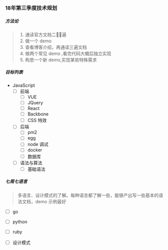 ### 18年第三季度技术规划

##### 方法论
> 1. 通读官方文档二遍
> 2. 做一个 demo
> 3. 查看博客介绍，再通读三遍文档
> 4. 做两个常见 demo ,看完代码大概后独立实现
> 5. 构思一个新 demo,实现某些特殊需求

##### 目标列表
- JavaScript
   - [ ] 前端
      - [ ] VUE
      - [ ] JQuery
      - [ ] React
      - [ ] Backbone
      - [ ] CSS 特效
   - [ ] 后端
      - [ ] pm2
      - [ ] egg
      - [ ] node 调试
      - [ ] docker
      - [ ] 数据库
   - [ ] 语法与算法
      - [ ] 基础语法

##### 七周七语言
> 多语言、设计模式的了解。每种语言都了解一些，能够产出写一些基本的语法文档，demo 示例最好


- [ ] go 
- [ ] python
- [ ] ruby
- [ ] 设计模式

